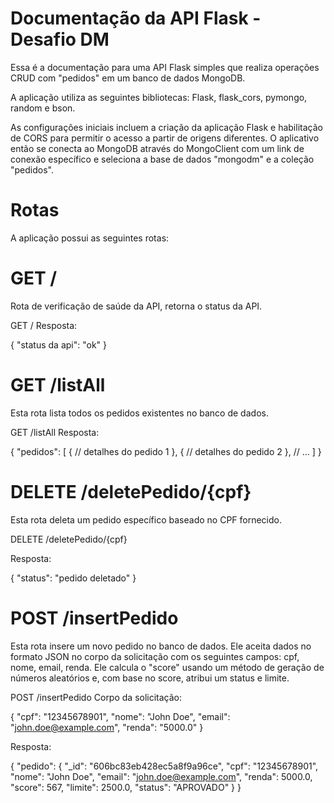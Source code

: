 # Documentação da API Flask - Desafio DM

Essa é a documentação para uma API Flask simples que realiza operações CRUD com "pedidos" em um banco de dados MongoDB.

A aplicação utiliza as seguintes bibliotecas: Flask, flask_cors, pymongo, random e bson.

As configurações iniciais incluem a criação da aplicação Flask e habilitação de CORS para permitir o acesso a partir de origens diferentes. O aplicativo então se conecta ao MongoDB através do MongoClient com um link de conexão específico e seleciona a base de dados "mongodm" e a coleção "pedidos".

# Rotas
A aplicação possui as seguintes rotas:

# GET /
Rota de verificação de saúde da API, retorna o status da API.

GET /
Resposta:

{
    "status da api": "ok"
}

# GET /listAll
Esta rota lista todos os pedidos existentes no banco de dados.

GET /listAll
Resposta:

{
    "pedidos": [
        {
            // detalhes do pedido 1
        },
        {
            // detalhes do pedido 2
        },
        // ...
    ]
}

# DELETE /deletePedido/{cpf}
Esta rota deleta um pedido específico baseado no CPF fornecido.

DELETE /deletePedido/{cpf}

Resposta:

{
    "status": "pedido deletado"
}

# POST /insertPedido
Esta rota insere um novo pedido no banco de dados. Ele aceita dados no formato JSON no corpo da solicitação com os seguintes campos: cpf, nome, email, renda. Ele calcula o "score" usando um método de geração de números aleatórios e, com base no score, atribui um status e limite.

POST /insertPedido
Corpo da solicitação:

{
    "cpf": "12345678901",
    "nome": "John Doe",
    "email": "john.doe@example.com",
    "renda": "5000.0"
}

Resposta:

{
    "pedido": {
        "_id": "606bc83eb428ec5a8f9a96ce",
        "cpf": "12345678901",
        "nome": "John Doe",
        "email": "john.doe@example.com",
        "renda": 5000.0,
        "score": 567,
        "limite": 2500.0,
        "status": "APROVADO"
    }
}


